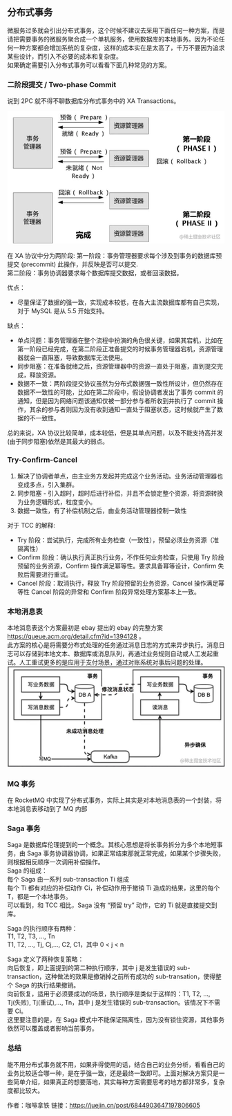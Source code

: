 ## 分布式事务
微服务过多就会引出分布式事务，这个时候不建议去采用下面任何一种方案，而是请把需要事务的微服务聚合成一个单机服务，使用数据库的本地事务。因为不论任何一种方案都会增加系统的复杂度，这样的成本实在是太高了，千万不要因为追求某些设计，而引入不必要的成本和复杂度。  
如果确定需要引入分布式事务可以看看下面几种常见的方案。  

### 二阶段提交 / Two-phase Commit
说到 2PC 就不得不聊数据库分布式事务中的 XA Transactions。

![](./Two-phase%20Commit.webp)  

在 XA 协议中分为两阶段:
第一阶段：事务管理器要求每个涉及到事务的数据库预提交 (precommit) 此操作，并反映是否可以提交.  
第二阶段：事务协调器要求每个数据库提交数据，或者回滚数据。

优点：
* 尽量保证了数据的强一致，实现成本较低，在各大主流数据库都有自己实现，对于 MySQL 是从 5.5 开始支持。  

缺点：
* 单点问题：事务管理器在整个流程中扮演的角色很关键，如果其宕机，比如在第一阶段已经完成，在第二阶段正准备提交的时候事务管理器宕机，资源管理器就会一直阻塞，导致数据库无法使用。
* 同步阻塞：在准备就绪之后，资源管理器中的资源一直处于阻塞，直到提交完成，释放资源。
* 数据不一致：两阶段提交协议虽然为分布式数据强一致性所设计，但仍然存在数据不一致性的可能，比如在第二阶段中，假设协调者发出了事务 commit 的通知，但是因为网络问题该通知仅被一部分参与者所收到并执行了 commit 操作，其余的参与者则因为没有收到通知一直处于阻塞状态，这时候就产生了数据的不一致性。

总的来说，XA 协议比较简单，成本较低，但是其单点问题，以及不能支持高并发(由于同步阻塞)依然是其最大的弱点。

### Try-Confirm-Cancel
1. 解决了协调者单点，由主业务方发起并完成这个业务活动。业务活动管理器也变成多点，引入集群。
2. 同步阻塞 - 引入超时，超时后进行补偿，并且不会锁定整个资源，将资源转换为业务逻辑形式，粒度变小。
3. 数据一致性，有了补偿机制之后，由业务活动管理器控制一致性

对于 TCC 的解释:
* Try 阶段：尝试执行，完成所有业务检查（一致性），预留必须业务资源（准隔离性）
* Confirm 阶段：确认执行真正执行业务，不作任何业务检查，只使用 Try 阶段预留的业务资源，Confirm 操作满足幂等性。要求具备幂等设计，Confirm 失败后需要进行重试。
* Cancel 阶段：取消执行，释放 Try 阶段预留的业务资源，Cancel 操作满足幂等性 Cancel 阶段的异常和 Confirm 阶段异常处理方案基本上一致。

### 本地消息表
本地消息表这个方案最初是 ebay 提出的 ebay 的完整方案 https://queue.acm.org/detail.cfm?id=1394128 。  
此方案的核心是将需要分布式处理的任务通过消息日志的方式来异步执行。消息日志可以存储到本地文本、数据库或消息队列，再通过业务规则自动或人工发起重试。人工重试更多的是应用于支付场景，通过对账系统对事后问题的处理。  
![](./%E6%9C%AC%E5%9C%B0%E6%B6%88%E6%81%AF%E8%A1%A8.webp)  

### MQ 事务
在 RocketMQ 中实现了分布式事务，实际上其实是对本地消息表的一个封装，将本地消息表移动到了 MQ 内部

### Saga 事务
Saga 是数据库伦理提到的一个概念。其核心思想是将长事务拆分为多个本地短事务，由 Saga 事务协调器协调，如果正常结束那就正常完成，如果某个步骤失败，则根据相反顺序一次调用补偿操作。  
Saga 的组成：  
每个 Saga 由一系列 sub-transaction Ti 组成  
每个 Ti 都有对应的补偿动作 Ci，补偿动作用于撤销 Ti 造成的结果，这里的每个 T，都是一个本地事务。  
可以看到，和 TCC 相比，Saga 没有 “预留 try” 动作，它的 Ti 就是直接提交到库。  

Saga 的执行顺序有两种：  
T1, T2, T3, ..., Tn  
T1, T2, ..., Tj, Cj,..., C2, C1，其中 0 < j < n  

Saga 定义了两种恢复策略：  
向后恢复，即上面提到的第二种执行顺序，其中 j 是发生错误的 sub-transaction，这种做法的效果是撤销掉之前所有成功的 sub-transation，使得整个 Saga 的执行结果撤销。  
向前恢复，适用于必须要成功的场景，执行顺序是类似于这样的：T1, T2, ..., Tj(失败), Tj(重试),..., Tn，其中 j 是发生错误的 sub-transaction。该情况下不需要 Ci。  
这里要注意的是，在 Saga 模式中不能保证隔离性，因为没有锁住资源，其他事务依然可以覆盖或者影响当前事务。  

### 总结
能不用分布式事务就不用，如果非得使用的话，结合自己的业务分析，看看自己的业务比较适合哪一种，是在乎强一致，还是最终一致即可。上面对解决方案只是一些简单介绍，如果真正的想要落地，其实每种方案需要思考的地方都非常多，复杂度都比较大。  

作者：咖啡拿铁
链接：https://juejin.cn/post/6844903647197806605
